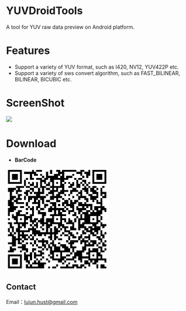 YUVDroidTools
=========
A tool for YUV raw data preview on Android platform.

Features
=========
- Support a variety of YUV format, such as I420, NV12, YUV422P etc.
- Support a variety of sws convert algorithm, such as FAST_BILINEAR, BILINEAR, BICUBIC etc.

ScreenShot
=========
<img src=“/screenshots/home.png width=“450” height=“800” />

Download
=========
- **BarCode**

<img src="/screenshots/download.png" width=“280” height="280" />


Contact
----------
Email：lujun.hust@gmail.com